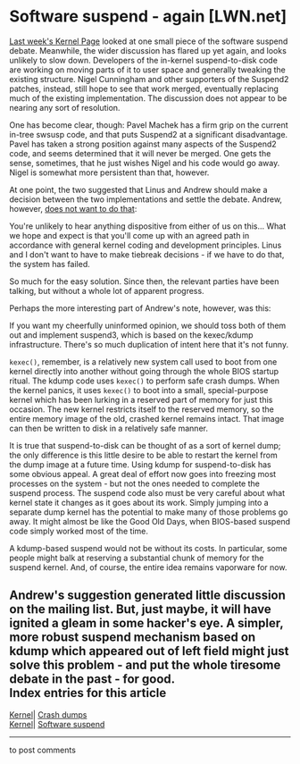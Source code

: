 # Software suspend - again [LWN.net]

[Last week's Kernel Page](http://lwn.net/Articles/169269/) looked at one small piece of the software suspend debate. Meanwhile, the wider discussion has flared up yet again, and looks unlikely to slow down. Developers of the in-kernel suspend-to-disk code are working on moving parts of it to user space and generally tweaking the existing structure. Nigel Cunningham and other supporters of the Suspend2 patches, instead, still hope to see that work merged, eventually replacing much of the existing implementation. The discussion does not appear to be nearing any sort of resolution. 

One has become clear, though: Pavel Machek has a firm grip on the current in-tree swsusp code, and that puts Suspend2 at a significant disadvantage. Pavel has taken a strong position against many aspects of the Suspend2 code, and seems determined that it will never be merged. One gets the sense, sometimes, that he just wishes Nigel and his code would go away. Nigel is somewhat more persistent than that, however. 

At one point, the two suggested that Linus and Andrew should make a decision between the two implementations and settle the debate. Andrew, however, [does not want to do that](/Articles/170825/): 

You're unlikely to hear anything dispositive from either of us on this... What we hope and expect is that you'll come up with an agreed path in accordance with general kernel coding and development principles. Linus and I don't want to have to make tiebreak decisions - if we have to do that, the system has failed. 

So much for the easy solution. Since then, the relevant parties have been talking, but without a whole lot of apparent progress. 

Perhaps the more interesting part of Andrew's note, however, was this: 

If you want my cheerfully uninformed opinion, we should toss both of them out and implement suspend3, which is based on the kexec/kdump infrastructure. There's so much duplication of intent here that it's not funny. 

`kexec()`, remember, is a relatively new system call used to boot from one kernel directly into another without going through the whole BIOS startup ritual. The kdump code uses `kexec()` to perform safe crash dumps. When the kernel panics, it uses `kexec()` to boot into a small, special-purpose kernel which has been lurking in a reserved part of memory for just this occasion. The new kernel restricts itself to the reserved memory, so the entire memory image of the old, crashed kernel remains intact. That image can then be written to disk in a relatively safe manner. 

It is true that suspend-to-disk can be thought of as a sort of kernel dump; the only difference is this little desire to be able to restart the kernel from the dump image at a future time. Using kdump for suspend-to-disk has some obvious appeal. A great deal of effort now goes into freezing most processes on the system - but not the ones needed to complete the suspend process. The suspend code also must be very careful about what kernel state it changes as it goes about its work. Simply jumping into a separate dump kernel has the potential to make many of those problems go away. It might almost be like the Good Old Days, when BIOS-based suspend code simply worked most of the time. 

A kdump-based suspend would not be without its costs. In particular, some people might balk at reserving a substantial chunk of memory for the suspend kernel. And, of course, the entire idea remains vaporware for now. 

Andrew's suggestion generated little discussion on the mailing list. But, just maybe, it will have ignited a gleam in some hacker's eye. A simpler, more robust suspend mechanism based on kdump which appeared out of left field might just solve this problem - and put the whole tiresome debate in the past - for good.  
Index entries for this article  
---  
[Kernel](/Kernel/Index)| [Crash dumps](/Kernel/Index#Crash_dumps)  
[Kernel](/Kernel/Index)| [Software suspend](/Kernel/Index#Software_suspend)  
  


* * *

to post comments 
